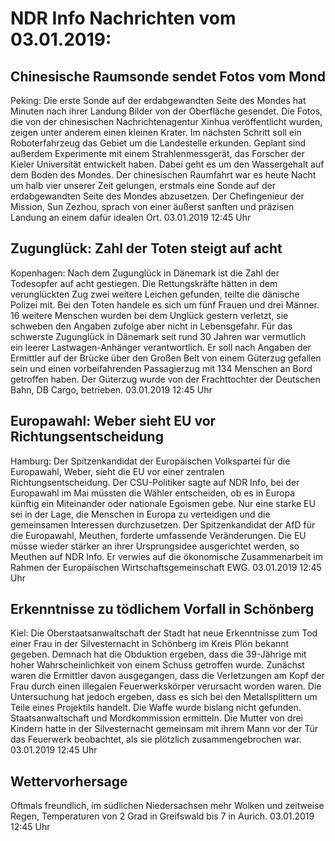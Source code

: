 # NDR Info Nachrichten vom 03.01.2019:


## Chinesische Raumsonde sendet Fotos vom Mond
Peking: Die erste Sonde auf der erdabgewandten Seite des Mondes hat Minuten nach ihrer Landung Bilder von der Oberfläche gesendet. Die Fotos, die von der chinesischen Nachrichtenagentur Xinhua veröffentlicht wurden, zeigen unter anderem einen kleinen Krater. Im nächsten Schritt soll ein Roboterfahrzeug das Gebiet um die Landestelle erkunden. Geplant sind außerdem Experimente mit einem Strahlenmessgerät, das Forscher der Kieler Universität entwickelt haben. Dabei geht es um den Wassergehalt auf dem Boden des Mondes. Der chinesischen Raumfahrt war es heute Nacht um halb vier unserer Zeit gelungen, erstmals eine Sonde auf der erdabgewandten Seite des Mondes abzusetzen. Der Chefingenieur der Mission, Sun Zezhou, sprach von einer äußerst sanften und präzisen Landung an einem dafür idealen Ort. 03.01.2019 12:45 Uhr 

## Zugunglück: Zahl der Toten steigt auf acht
Kopenhagen: Nach dem Zugunglück in Dänemark ist die Zahl der Todesopfer auf acht gestiegen. Die Rettungskräfte hätten in dem verunglückten Zug zwei weitere Leichen gefunden, teilte die dänische Polizei mit. Bei den Toten handele es sich um fünf Frauen und drei Männer. 16 weitere Menschen wurden bei dem Unglück gestern verletzt, sie schweben den Angaben zufolge aber nicht in Lebensgefahr. Für das schwerste Zugunglück in Dänemark seit rund 30 Jahren war vermutlich ein leerer Lastwagen-Anhänger verantwortlich. Er soll nach Angaben der Ermittler auf der Brücke über den Großen Belt von einem Güterzug gefallen sein und einen vorbeifahrenden Passagierzug mit 134 Menschen an Bord getroffen haben. Der Güterzug wurde von der Frachttochter der Deutschen Bahn, DB Cargo, betrieben. 03.01.2019 12:45 Uhr 

## Europawahl: Weber sieht EU vor Richtungsentscheidung
Hamburg: Der Spitzenkandidat der Europäischen Volkspartei für die Europawahl, Weber, sieht die EU vor einer zentralen Richtungsentscheidung. Der CSU-Politiker sagte auf NDR Info, bei der Europawahl im Mai müssten die Wähler entscheiden, ob es in Europa künftig ein Miteinander oder nationale Egoismen gebe. Nur eine starke EU sei in der Lage, die Menschen in Europa zu verteidigen und die gemeinsamen Interessen durchzusetzen. Der Spitzenkandidat der AfD für die Europawahl, Meuthen, forderte umfassende Veränderungen. Die EU müsse wieder stärker an ihrer Ursprungsidee ausgerichtet werden, so Meuthen auf NDR Info. Er verwies auf die ökonomische Zusammenarbeit im Rahmen der Europäischen Wirtschaftsgemeinschaft EWG. 03.01.2019 12:45 Uhr 

## Erkenntnisse zu tödlichem Vorfall in Schönberg
Kiel:		Die Oberstaatsanwaltschaft der Stadt hat neue Erkenntnisse zum Tod einer Frau in der Silvesternacht in Schönberg im Kreis Plön bekannt gegeben. Demnach hat die Obduktion ergeben, dass die 39-Jährige mit hoher Wahrscheinlichkeit von einem Schuss getroffen wurde. Zunächst waren die Ermittler davon ausgegangen, dass die Verletzungen am Kopf der Frau durch einen illegalen Feuerwerkskörper verursacht worden waren. Die Untersuchung hat jedoch ergeben, dass es sich bei den Metallsplittern um Teile eines Projektils handelt. Die Waffe wurde bislang nicht gefunden. Staatsanwaltschaft und Mordkommission ermitteln. Die Mutter von drei Kindern hatte in der Silvesternacht gemeinsam mit ihrem Mann vor der Tür das Feuerwerk beobachtet, als sie plötzlich zusammengebrochen war. 03.01.2019 12:45 Uhr 

## Wettervorhersage
Oftmals freundlich, im südlichen Niedersachsen mehr Wolken und zeitweise Regen, Temperaturen von 2 Grad in Greifswald bis 7 in Aurich. 03.01.2019 12:45 Uhr 
